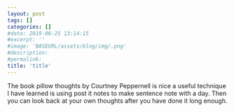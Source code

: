 ```yaml
---
layout: post
tags: []
categories: []
#date: 2019-06-25 13:14:15
#excerpt: ''
#image: 'BASEURL/assets/blog/img/.png'
#description:
#permalink:
title: 'title'
---
```



The book pillow thoughts by Courtney Peppernell is nice a useful technique I have learned is using post it notes to make sentence note with a day. Then you can look back at your own thoughts after you have done it long enough. 
